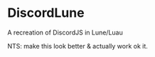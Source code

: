 # DiscordLune
A recreation of DiscordJS in Lune/Luau

NTS: make this look better & actually work ok it.